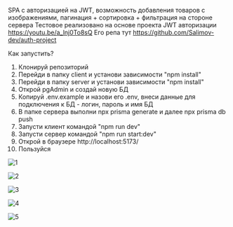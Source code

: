 SPA с авторизацией на JWT, возможность добавления товаров с изображениями, пагинация + сортировка + фильтрация на стороне сервера
Тестовое реализовано на основе проекта JWT авторизации https://youtu.be/a_lnj0To8sQ
Его репа тут https://github.com/Salimov-dev/auth-project

Как запустить?

1. Клонируй репозиторий
2. Перейди в папку client и установи зависимости "npm install"
3. Перейди в папку server и установи зависимости "npm install"
4. Открой pgAdmin и создай новую БД
5. Копируй .env.example и назови его .env, внеси данные для подключения к БД - логин, пароль и имя БД
6. В папке сервера выполни npx prisma generate и далее npx prisma db push
7. Запусти клиент командой "npm run dev"
8. Запусти сервер командой "npm run start:dev"
9. Открой в браузере http://localhost:5173/
10. Пользуйся

![1](https://github.com/user-attachments/assets/41933a78-2b78-4f54-ab31-a12bbb05bd80)

![2](https://github.com/user-attachments/assets/21950e8c-f4ef-4caf-9535-77faa2fa89e3)

![3](https://github.com/user-attachments/assets/fea147ba-9953-43ae-80e3-dccdc72d306f)

![4](https://github.com/user-attachments/assets/4511756b-9eb4-4e2e-b019-98cb4e7d1145)

![5](https://github.com/user-attachments/assets/9d2d3862-fa29-4164-8b7b-8816bc2a3fe6)
